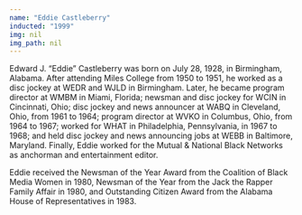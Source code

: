 ```yaml
---
name: "Eddie Castleberry"
inducted: "1999"
img: nil
img_path: nil
---
```


Edward J. “Eddie” Castleberry was born on July 28, 1928, in Birmingham, Alabama. After attending Miles College from 1950 to 1951, he worked as a disc jockey at WEDR and WJLD in Birmingham. Later, he became program director at WMBM in Miami, Florida; newsman and disc jockey for WCIN in Cincinnati, Ohio; disc jockey and news announcer at WABQ in Cleveland, Ohio, from 1961 to 1964; program director at WVKO in Columbus, Ohio, from 1964 to 1967; worked for WHAT in Philadelphia, Pennsylvania, in 1967 to 1968; and held disc jockey and news announcing jobs at WEBB in Baltimore, Maryland. Finally, Eddie worked for the Mutual & National Black Networks as anchorman and entertainment editor.

Eddie received the Newsman of the Year Award from the Coalition of Black Media Women in 1980, Newsman of the Year from the Jack the Rapper Family Affair in 1980, and Outstanding Citizen Award from the Alabama House of Representatives in 1983.
